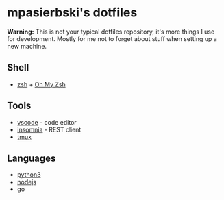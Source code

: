 # mpasierbski's dotfiles

__Warning:__ This is not your typical dotfiles repository, it's more things I use for development. Mostly for me not to forget about stuff when setting up a new machine.

## Shell

- [zsh](https://github.com/ohmyzsh/ohmyzsh/wiki/Installing-ZSH) + [Oh My Zsh](https://github.com/ohmyzsh/ohmyzsh)

## Tools

- [vscode](https://code.visualstudio.com/) - code editor
- [insomnia](https://insomnia.rest/) - REST client
- [tmux](https://github.com/tmux/tmux)

## Languages

- [python3](https://www.python.org/downloads/)
- [nodejs](https://github.com/nvm-sh/nvm)
- [go](https://golang.org/dl/)
